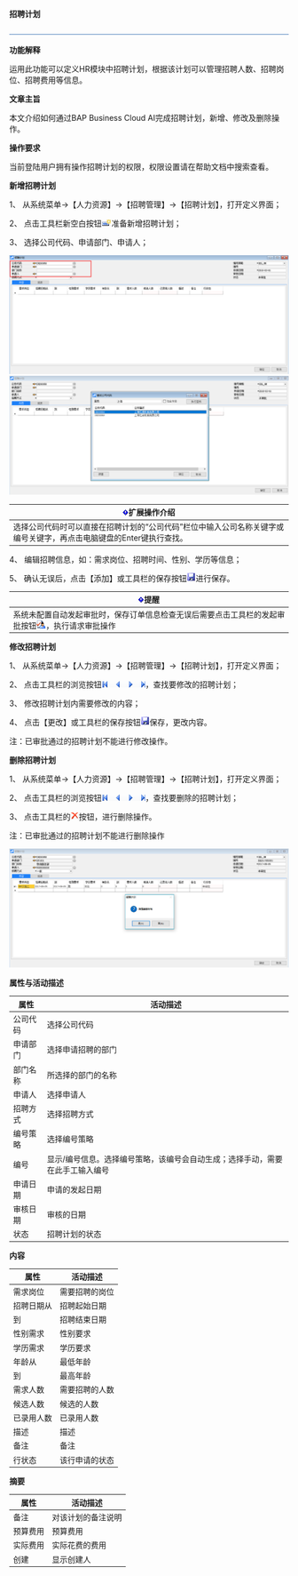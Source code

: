 **招聘计划**

![img](图片/标题.png) 

**功能解释**

运用此功能可以定义HR模块中招聘计划，根据该计划可以管理招聘人数、招聘岗位、招聘费用等信息。

**文章主旨**

本文介绍如何通过BAP Business Cloud AI完成招聘计划，新增、修改及删除操作。

**操作要求**

当前登陆用户拥有操作招聘计划的权限，权限设置请在帮助文档中搜索查看。

**新增招聘计划**

1、 从系统菜单->【人力资源】->【招聘管理】->【招聘计划】，打开定义界面；	

2、 点击工具栏新空白按钮![img](图片/新空白记录.png)准备新增招聘计划；

3、 选择公司代码、申请部门、申请人；

![img](图片/招聘计划1.png)
![img](图片/招聘计划2.png)

| ![img](图片/扩展.png)**扩展操作介绍** |
| ------------------------------------------------------------ |
| 选择公司代码时可以直接在招聘计划的“公司代码”栏位中输入公司名称关键字或编号关键字，再点击电脑键盘的Enter键执行查找。 |

 

4、 编辑招聘信息，如：需求岗位、招聘时间、性别、学历等信息；

5、 确认无误后，点击【添加】或工具栏的保存按钮![img](图片/保存.png)进行保存。

| ![img](图片/扩展.png)**提醒** |
| ------------------------------------------------------------ |
| 系统未配置自动发起审批时，保存订单信息检查无误后需要点击工具栏的发起审批按钮![img](图片/审批.png)，执行请求审批操作 |

 

**修改招聘计划**

1、 从系统菜单->【人力资源】->【招聘管理】->【招聘计划】，打开定义界面；

2、 点击工具栏的浏览按钮![img](图片/翻页.png)，查找要修改的招聘计划；

3、 修改招聘计划内需要修改的内容；

4、 点击【更改】或工具栏的保存按钮![img](图片/保存.png)保存，更改内容。

注：已审批通过的招聘计划不能进行修改操作。

**删除招聘计划**

1、 从系统菜单->【人力资源】->【招聘管理】->【招聘计划】，打开定义界面；

2、 点击工具栏的浏览按钮![img](图片/翻页.png)，查找要删除的招聘计划；

3、 点击工具栏的![img](图片/删除.png)按钮，进行删除操作。

注：已审批通过的招聘计划不能进行删除操作

![img](图片/招聘计划3.png) 

**属性与活动描述**

| **属性** | **活动描述**                                           |
| -------------- | ------------------------------------------------------------ |
| 公司代码       | 选择公司代码                                                 |
| 申请部门       | 选择申请招聘的部门                                           |
| 部门名称       | 所选择的部门的名称                                           |
| 申请人         | 选择申请人                                                   |
| 招聘方式       | 选择招聘方式                                                 |
| 编号策略       | 选择编号策略                                                 |
| 编号           | 显示/编号信息。选择编号策略，该编号会自动生成；选择手动，需要在此手工输入编号 |
| 申请日期       | 申请的发起日期                                               |
| 审核日期       | 审核的日期                                                   |
| 状态           | 招聘计划的状态                                               |

**内容**

| **属性** | **活动描述** |
| -------------- | ------------------ |
| 需求岗位       | 需要招聘的岗位     |
| 招聘日期从     | 招聘起始日期       |
| 到             | 招聘结束日期       |
| 性别需求       | 性别要求           |
| 学历需求       | 学历要求           |
| 年龄从         | 最低年龄           |
| 到             | 最高年龄           |
| 需求人数       | 需要招聘的人数     |
| 候选人数       | 候选的人数         |
| 已录用人数     | 已录用人数         |
| 描述           | 描述               |
| 备注           | 备注               |
| 行状态         | 该行申请的状态     |

**摘要**

| **属性** | **活动描述** |
| -------------- | ------------------ |
| 备注           | 对该计划的备注说明 |
| 预算费用       | 预算费用           |
| 实际费用       | 实际花费的费用     |
| 创建           | 显示创建人         |

 
